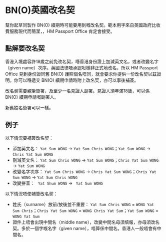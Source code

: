# BN(O)英國改名契

幫你起草同製作 BN(O) 續期時可能要用到嘅改名契。範本用字來自英國政府比收費服務現代而簡潔，，HM Passport Office 肯定會接受。

## 點解要改名契

香港入境處容許18歲之前免改名契，喺香港身份證上加減英文名，或者改變名字（given name）次序。英國法律唔承認咁樣非正式地改名，所以 HM Passport Office 見到身份證同舊 BN(O) 護照個名唔同，就會要求你提供一份改名契以茲證明。你可以喺遞交 BN(O) 續期申請時附上改名契，亦可以事後補簽。

改名契需要親筆簽署，及至少一名見證人副署。見證人須年滿18歲，可以係 BN(O) 續期申請嘅副署人。

新舊姓名簽署可以一樣。

## 例子

以下情況要補簽改名契：
* 添加英文名： `Yat Sum WONG` → `Yat Sum Chris WONG`；`Yat Sum WONG` → `Chris Yat Sum WONG`
* 刪減英文名： `Yat Sum Chris WONG` → `Yat Sum WONG`；`Chris Yat Sum WONG` → `Yat Sum WONG`
* 改變名字次序： `Yat Sum Chris WONG` → `Chris Yat Sum WONG`；`Chris Yat Sum WONG` → `Yat Sum Chris WONG`
* 改變拼音： ` Yat Shum WONG` → ` Yat Sum WONG`


以下情況唔使補簽改名契：
* 姓氏（surname）放前/放後並不重要： `Yat Sum Chris WONG` = `WONG Yat Sum Chris`；`Chris Yat Sum WONG` = `WONG Chris Yat Sum`；`Yat Sum WONG` = `WONG Yat Sum`
* 證件上唔會出現中間名（middle name），改變中間名毋須填報，亦毋須改名契。多於一個字嘅名字（given name），唔算係中間名。香港人一般唔會有中間名。
